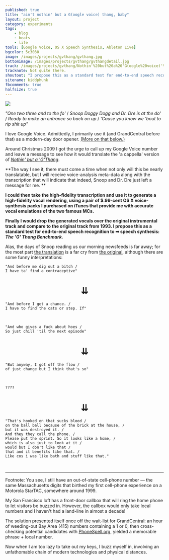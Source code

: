 ```yaml
---
published: true
title: "ain't nothin' but a G(oogle voice) thang, baby"
layout: project
category: experiments
tags:
    - blog
    - beats
    - life
tools: [Google Voice, OS X Speech Synthesis, Ableton Live]
bgcolor: 5c3030
image: /images/projects/gvthang/gvthang.jpg
bottomimage: /images/projects/gvthang/gvthangdetail.jpg
track: /images/projects/gvthang/Nothin'%20but%20a%20'G(oogle%20voice)'%20Thang.mp3
tracknote: Not quite there.
shoutout: "I propose this as a standard test for end-to-end speech recognition to &#10145; speech synthesis: The 'G' Thang Benchmark."
sitename: kiddphunk
fbcomments: true
halfsize: true
---
```

<img class='feedimg' src='http://kiddphunk.com{{page.topimage}}'>

*"One two three and to the fo'* / 
*Snoop Doggy Dogg and Dr. Dre is at the do'* / 
*Ready to make an entrance so back on up* / 
*'Cause you know we 'bout to rip shit up"*

I love Google Voice. Admittedly, I primarily use it (and GrandCentral before that) as a modern-day door opener.
[(More on that below.)](#footnote)


Around Christmas 2009 I got the urge to call up my Google Voice number and leave a message to see how it would translate the 'a cappella' version of [*Nothin' but a 'G'Thang*](http://en.wikipedia.org/wiki/Nuthin'_but_a_'G'_Thang). 

**The way I see it, there must come a time when not only will this be nearly translatable, but I will receive voice-analysis meta-data along with the transcription that will indicate that indeed, Snoop and Dr. Dre just left a message for me. **

**I could then take the high-fidelity transcription and use it to generate a high-fidelity vocal rendering, using a pair of $.99-cent OS X voice-synthesis packs I purchased on iTunes that provide me with accurate vocal emulations of the two famous MCs.**

**Finally I would drop the generated vocals over the original instrumental track and compare to the original track from 1993. I propose this as a standard test for end-to-end speech recognition to &#10145; speech synthesis: <em>The 'G' Thang Benchmark.</em>**


Alas, the days of Snoop reading us our morning newsfeeds is far away; for the most part [the translation](/images/projects/gvthang/GV_translation_orig.rtf) is a far cry from [the original](/images/projects/gvthang/orig_words_raw.txt), although there are some funny interpretations:

	"And before me dig out a bitch / 
	I have ta' find a contraceptive"		

<center><h1>⇊</h1></center>

	"And before I get a chance. /
	I have to find the cats or step. If"

<p>&nbsp;</p>

	"And who gives a fuck about hoes / 
	So just chill 'til the next episode"

<center><h1>⇊</h1></center>


	"But anyway, I got off the flow /
	of just change but I think that's so"

<p>&nbsp;</p>

	????

<center><h1>⇊</h1></center>


	"That's hooked on that sucks blood /
	on the ball ball because of the brick at the house, /
	but it was destroyed it. /
	And they they call the phone. /
	Please put the sprint. So it looks like a home, /
	which is also just to look at it /
	would but I don't like that /
	that and it benefits like that. /
	Like cos i was like bath and stuff like that."

<p>&nbsp;</p>


<hr>

<a name='footnote' id='footnote'>Footnote:</a> You see, I still have an out-of-state cell-phone number &mdash; the same Massachusetts digits that birthed my first cell-phone experience on a Motorola StarTAC, somewhere around 1999.

My San Francisco loft has a front-door callbox that will ring the home phone to let visitors be buzzed in. However,
the callbox would only take local numbers and I haven't had a land-line in almost a decade! 

The solution presented itself once off the wait-list for GrandCentral: an hour of weeding-out Bay Area (415) numbers containing a 1 or 0, then cross-checking potential candidates with [PhoneSpell.org](http://phonespell.org), yielded a memorable phrase + local number.

Now when I am too lazy to take out my keys, I buzz myself in, involving an unfathomable chain of modern technologies and physical distances.



